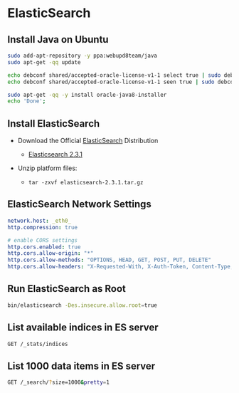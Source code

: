 # ElasticSearch


## Install Java on Ubuntu
```bash
sudo add-apt-repository -y ppa:webupd8team/java
sudo apt-get -qq update

echo debconf shared/accepted-oracle-license-v1-1 select true | sudo debconf-set-selections
echo debconf shared/accepted-oracle-license-v1-1 seen true | sudo debconf-set-selections

sudo apt-get -qq -y install oracle-java8-installer
echo 'Done';

```

## Install ElasticSearch

* Download the Official [ElasticSearch](https://www.elastic.co/downloads/elasticsearch) Distribution
	- [Elasticsearch 2.3.1](https://download.elastic.co/elasticsearch/release/org/elasticsearch/distribution/tar/elasticsearch/2.3.1/elasticsearch-2.3.1.tar.gz)

* Unzip platform files: 
	- ```tar -zxvf elasticsearch-2.3.1.tar.gz```


## ElasticSearch Network Settings

```yaml
network.host: _eth0_
http.compression: true

# enable CORS settings
http.cors.enabled: true
http.cors.allow-origin: "*"
http.cors.allow-methods: "OPTIONS, HEAD, GET, POST, PUT, DELETE"
http.cors.allow-headers: "X-Requested-With, X-Auth-Token, Content-Type, Content-Lenght, Authorization"

```

## Run ElasticSearch as Root

```bash
bin/elasticsearch -Des.insecure.allow.root=true
```

## List available indices in ES server

```bash 
GET /_stats/indices
```

## List 1000 data items in ES server

```bash
GET /_search/?size=1000&pretty=1
```
